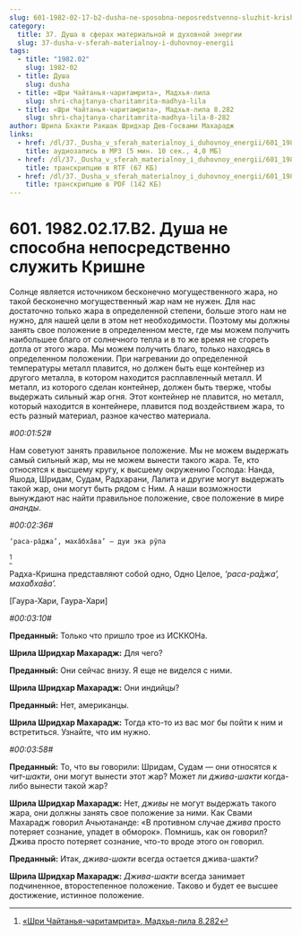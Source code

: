 ```yaml
---
slug: 601-1982-02-17-b2-dusha-ne-sposobna-neposredstvenno-sluzhit-krishne
category:
  title: 37. Душа в сферах материальной и духовной энергии
  slug: 37-dusha-v-sferah-materialnoy-i-duhovnoy-energii
tags:
  - title: "1982.02"
    slug: 1982-02
  - title: Душа
    slug: dusha
  - title: «Шри Чайтанья-чаритамрита», Мадхья-лила
    slug: shri-chajtanya-charitamrita-madhya-lila
  - title: «Шри Чайтанья-чаритамрита», Мадхья-лила 8.282
    slug: shri-chajtanya-charitamrita-madhya-lila-8-282
author: Шрила Бхакти Ракшак Шридхар Дев-Госвами Махарадж
links:
  - href: /dl/37._Dusha_v_sferah_materialnoy_i_duhovnoy_energii/601_1982.02.17.B2_SridharMj_Dusha_ne_sposobna_neposredstvenno_slujit_Krishne.mp3
    title: аудиозапись в MP3 (5 мин. 10 сек., 4,0 МБ)
  - href: /dl/37._Dusha_v_sferah_materialnoy_i_duhovnoy_energii/601_1982.02.17.B2_SridharMj_Dusha_ne_sposobna_neposredstvenno_slujit_Krishne.rtf
    title: транскрипцию в RTF (67 КБ)
  - href: /dl/37._Dusha_v_sferah_materialnoy_i_duhovnoy_energii/601_1982.02.17.B2_SridharMj_Dusha_ne_sposobna_neposredstvenno_slujit_Krishne.pdf
    title: транскрипцию в PDF (142 КБ)
---
```


# 601. 1982.02.17.B2. Душа не способна непосредственно служить Кришне

Солнце является источником бесконечно могущественного жара, но такой бесконечно могущественный жар нам не нужен. Для нас достаточно только жара в определенной степени, больше этого нам не нужно, для нашей цели в этом нет необходимости. Поэтому мы должны занять свое положение в определенном месте, где мы можем получить наибольшее благо от солнечного тепла и в то же время не сгореть дотла от этого жара. Мы можем получить благо, только находясь в определенном положении. При нагревании до определенной температуры металл плавится, но должен быть еще контейнер из другого металла, в котором находится расплавленный металл. И металл, из которого сделан контейнер, должен быть тверже, чтобы выдержать сильный жар огня. Этот контейнер не плавится, но металл, который находится в контейнере, плавится под воздействием жара, то есть разный материал, разное качество материала.

*#00:01:52#*

Нам советуют занять правильное положение. Мы не можем выдержать самый сильный жар, мы не можем вынести такого жара. Те, кто относятся к высшему кругу, к высшему окружению Господа: Нанда, Яшода, Шридам, Судам, Радхарани, Лалита и другие могут выдержать такой жар, они могут быть рядом с Ним. А наши возможности вынуждают нас найти правильное положение, свое положение в мире *ананды*.

*#00:02:36#*

    ‘раса-ра̄джа’, маха̄бха̄ва’ — дуи эка рӯпа
[^_ftn1]

Радха-Кришна представляют собой одно, Одно Целое, *‘раса-ра̄джа’, маха̄бха̄ва’.*

[Гаура-Хари, Гаура-Хари]

*#00:03:10#*

**Преданный:** Только что пришло трое из ИСККОНа.

**Шрила Шридхар Махарадж:** Для чего?

**Преданный:** Они сейчас внизу. Я еще не виделся с ними.

**Шрила Шридхар Махарадж:** Они индийцы?

**Преданный:** Нет, американцы.

**Шрила Шридхар Махарадж:** Тогда кто-то из вас мог бы пойти к ним и встретиться. Узнайте, что им нужно.

*#00:03:58#*

**Преданный:** То, что вы говорили: Шридам, Судам — они относятся к *чит-шакти*, они могут вынести этот жар? Может ли *джива-шакти* когда-либо вынести такой жар?

**Шрила Шридхар Махарадж:** Нет, *дживы* не могут выдержать такого жара, они должны занять свое положение за ними. Как Свами Махарадж говорил Ачьютананде: «В противном случае *джива* просто потеряет сознание, упадет в обморок». Помнишь, как он говорил? Джива просто потеряет сознание, что-то вроде этого он говорил.

**Преданный:** Итак, *джива-шакти* всегда остается джива-шакти?

**Шрила Шридхар Махарадж:** *Джива-шакти* всегда занимает подчиненное, второстепенное положение. Таково и будет ее высшее достижение, истинное положение.



[^_ftn1]: [«Шри Чайтанья-чаритамрита», Мадхья-лила 8.282](../notes/shri-chajtanya-charitamrita-madhya-lila/shri-chajtanya-charitamrita-madhya-lila-8-282.md)
